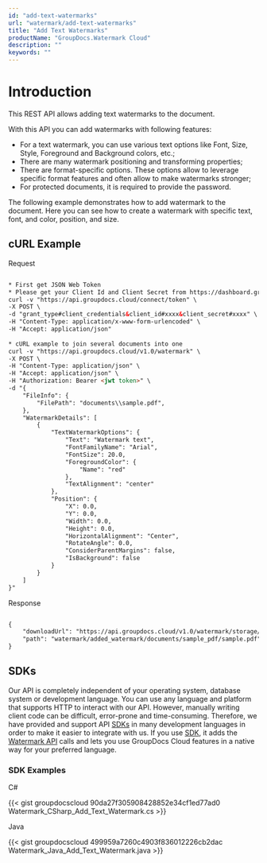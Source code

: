 ```yaml
---
id: "add-text-watermarks"
url: "watermark/add-text-watermarks"
title: "Add Text Watermarks"
productName: "GroupDocs.Watermark Cloud"
description: ""
keywords: ""
---
```






# Introduction #

This REST API allows adding text watermarks to the document.

With this API you can add watermarks with following features:

* For a text watermark, you can use various text options like Font, Size, Style, Foreground and Background colors, etc.;
* There are many watermark positioning and transforming properties;
* There are format-specific options. These options allow to leverage specific format features and often allow to make watermarks stronger;
* For protected documents, it is required to provide the password.

The following example demonstrates how to add watermark to the document. Here you can see how to create a watermark with specific text, font, and color, position, and size.

## cURL Example ##


 Request
```html 

* First get JSON Web Token
* Please get your Client Id and Client Secret from https://dashboard.groupdocs.cloud/applications. Kindly place Client Id in "client_id" and Client Secret in "client_secret" argument.
curl -v "https://api.groupdocs.cloud/connect/token" \
-X POST \
-d "grant_type#client_credentials&client_id#xxxx&client_secret#xxxx" \
-H "Content-Type: application/x-www-form-urlencoded" \
-H "Accept: application/json"
   
* cURL example to join several documents into one
curl -v "https://api.groupdocs.cloud/v1.0/watermark" \
-X POST \
-H "Content-Type: application/json" \
-H "Accept: application/json" \
-H "Authorization: Bearer <jwt token>" \
-d "{
    "FileInfo": {
        "FilePath": "documents\\sample.pdf",
    },
    "WatermarkDetails": [
        {
            "TextWatermarkOptions": {
                "Text": "Watermark text",
                "FontFamilyName": "Arial",
                "FontSize": 20.0,
                "ForegroundColor": {
                    "Name": "red"
                },
                "TextAlignment": "center"
            },
            "Position": {
                "X": 0.0,
                "Y": 0.0,
                "Width": 0.0,
                "Height": 0.0,
                "HorizontalAlignment": "Center",
                "RotateAngle": 0.0,
                "ConsiderParentMargins": false,
                "IsBackground": false
            }
        }
    ]
}"

 ```


 Response

```html 

{
    "downloadUrl": "https://api.groupdocs.cloud/v1.0/watermark/storage/file/watermark/added_watermark/documents/sample_pdf/sample.pdf",
    "path": "watermark/added_watermark/documents/sample_pdf/sample.pdf"
}

 ```




## SDKs ##

Our API is completely independent of your operating system, database system or development language. You can use any language and platform that supports HTTP to interact with our API. However, manually writing client code can be difficult, error-prone and time-consuming. Therefore, we have provided and support API [SDKs](https://github.com/groupdocs-watermark-cloud) in many development languages in order to make it easier to integrate with us. If you use [SDK](https://github.com/groupdocs-watermark-cloud), it adds the [Watermark API](https://apireference.groupdocs.cloud/watermark/#/Watermark/Add) calls and lets you use GroupDocs Cloud features in a native way for your preferred language.

### SDK Examples ###


 C#




{{< gist groupdocscloud 90da27f305908428852e34cf1ed77ad0 Watermark_CSharp_Add_Text_Watermark.cs >}}





 Java




{{< gist groupdocscloud 499959a7260c4903f836012226cb2dac Watermark_Java_Add_Text_Watermark.java >}}




